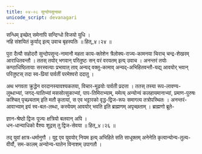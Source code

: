 ```yaml
---
title: ०४-०८ सुन्दोपसुन्दथा
unicode_script: devanagari
---
```


सन्धिम् इच्छेत् समेनापि सन्दिग्धो विजयो युधि ।  
नहि संशयितं कुर्याद् इत्य् उवाच बृहस्पतिः ॥ हित्_४।२४ ॥  

पुरा दैत्यौ सहोदरौ सुन्दोपसुन्द-नामानौ महता काय-क्लेशेन त्रैलोक्य-राज्य-कामनया चिराच् चन्द्र-शेखरम् आराधितवन्तौ । ततस् तयोर् भगवान् परितुष्टः सन् वरं वरयतम् इत्य् उवाच । अनन्तरं तयोः कण्ठाधिष्ठितायाः सरस्वत्याः प्रभावात् ताव् अन्यद् वक्तु-कामाव् अन्यद्-अभिहितवन्तौ-यद्य् आवयोर् भवान् परितुष्टस् तदा स्व-प्रियां पार्वतीं परमेश्वरो ददातु ।  

अथ भगवता क्रुद्धेन वरदानस्यावश्यकतया, विचार-मूढयोः पार्वती प्रदत्ता । ततस् तस्या रूप-लावण्य-लुब्धाभ्यां, जगद्-घातिभ्यां मससोत्सुकाभ्यां, पाप-तिमिराभ्याम्, ममेत्य् अन्योन्यं कलहायमानाभ्यां, प्रमाण-पुरुषः कश्चित् पृच्छ्यताम् इति मतौ कृतायां, स एव भट्टारको वृद्ध-द्विज-रूपः समागत्य तत्रोपस्थितः । अनन्तरं-आवाभ्याम् इयं स्व-बल-लब्धा, कस्येयम् आवयोर् भवति इति ब्राह्मणम् अपृच्छताम् । ब्राह्मणो ब्रूते-  

ज्ञान-श्रेष्ठो द्विजः पूज्यः क्षत्रियो बलवान् अपि ।  
धन-धान्याधिको वैश्यः शूद्रस् तु द्विज-सेवया ॥ हित्_४।२६ ॥  

तद् युवां क्षात्र-धर्मानुगौ । युद्द एव युवयोर् नियम इत्य् अभिहिते सति साधूक्तम् अनेनेति कृत्वान्योन्य-तुल्य-वीर्यौ, सम-कालम् अन्योन्य-घातेन विनाशम् उपागतौ ।     
